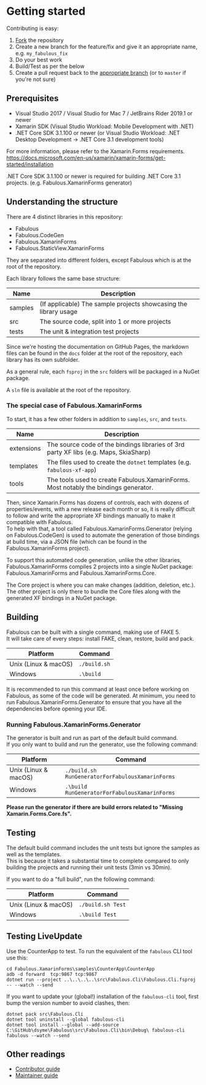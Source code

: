 # Getting started

Contributing is easy:

1. [Fork](https://help.github.com/articles/fork-a-repo/) the repository
2. Create a new branch for the feature/fix and give it an appropriate name, e.g. `my_fabulous_fix`
3. Do your best work
4. Build/Test as per the below
5. Create a pull request back to the [appropriate branch](CONTRIBUTING.md#Merge-Process) (or to `master` if you're not sure)

## Prerequisites

- Visual Studio 2017 / Visual Studio for Mac 7 / JetBrains Rider 2019.1 or newer
- Xamarin SDK (Visual Studio Workload: Mobile Development with .NET)
- .NET Core SDK 3.1.100 or newer (or Visual Studio Workload: .NET Desktop Development -> .NET Core 3.1 development tools)

For more information, please refer to the Xamarin.Forms requirements.
https://docs.microsoft.com/en-us/xamarin/xamarin-forms/get-started/installation

.NET Core SDK 3.1.100 or newer is required for building .NET Core 3.1 projects. (e.g. Fabulous.XamarinForms generator)

## Understanding the structure

There are 4 distinct libraries in this repository:
- Fabulous
- Fabulous.CodeGen
- Fabulous.XamarinForms
- Fabulous.StaticView.XamarinForms

They are separated into different folders, except Fabulous which is at the root of the repository.

Each library follows the same base structure:

| Name  | Description                                  |
--------|----------------------------------------------|
| samples | (If applicable) The sample projects showcasing the library usage |
| src   | The source code, split into 1 or more projects |
| tests | The unit & integration test projects |

Since we're hosting the documentation on GitHub Pages, the markdown files can be found in the `docs` folder at the root of the repository, each library has its own subfolder.

As a general rule, each `fsproj` in the `src` folders will be packaged in a NuGet package.

A `sln` file is available at the root of the repository.

### The special case of Fabulous.XamarinForms

To start, it has a few other folders in addition to `samples`, `src`, and `tests`.

| Name  | Description                                  |
--------|----------------------------------------------|
| extensions | The source code of the bindings libraries of 3rd party XF libs (e.g. Maps, SkiaSharp) |
| templates | The files used to create the `dotnet` templates (e.g. `fabulous-xf-app`) |
| tools | The tools used to create Fabulous.XamarinForms. Most notably the bindings generator. |


Then, since Xamarin.Forms has dozens of controls, each with dozens of properties/events, with a new release each month or so, it is really difficult to follow and write the appropriate XF bindings manually to make it compatible with Fabulous.  
To help with that, a tool called Fabulous.XamarinForms.Generator (relying on Fabulous.CodeGen) is used to automate the generation of those bindings at build time, via a JSON file (which can be found in the Fabulous.XamarinForms project).

To support this automated code generation, unlike the other libraries, Fabulous.XamarinForms compiles 2 projects into a single NuGet package: Fabulous.XamarinForms and Fabulous.XamarinForms.Core.

The Core project is where you can make changes (addition, deletion, etc.). The other project is only there to bundle the Core files along with the generated XF bindings in a NuGet package.

## Building

Fabulous can be built with a single command, making use of FAKE 5.  
It will take care of every steps: install FAKE, clean, restore, build and pack.

| Platform | Command |
|----------|---------|
| Unix (Linux & macOS) | `./build.sh` |
| Windows | `.\build` |

It is recommended to run this command at least once before working on Fabulous, as some of the code will be generated.
At minimum, you need to run Fabulous.XamarinForms.Generator to ensure that you have all the dependencies before opening your IDE.

### Running Fabulous.XamarinForms.Generator

The generator is built and run as part of the default build command.  
If you only want to build and run the generator, use the following command:

| Platform | Command |
|----------|---------|
| Unix (Linux & macOS) | `./build.sh RunGeneratorForFabulousXamarinForms` |
| Windows | `.\build RunGeneratorForFabulousXamarinForms` |

**Please run the generator if there are build errors related to "Missing Xamarin.Forms.Core.fs".**

## Testing

The default build command includes the unit tests but ignore the samples as well as the templates.  
This is because it takes a substantial time to complete compared to only building the projects and running their unit tests (3min vs 30min).

If you want to do a "full build", run the following command:

| Platform | Command |
|----------|---------|
| Unix (Linux & macOS) | `./build.sh Test` |
| Windows | `.\build Test` |

## Testing LiveUpdate

Use the CounterApp to test.  To run the equivalent of the `fabulous` CLI tool use this:

    cd Fabulous.XamarinForms\samples\CounterApp\CounterApp
    adb -d forward  tcp:9867 tcp:9867
    dotnet run --project ..\..\..\..\src\Fabulous.Cli\Fabulous.Cli.fsproj -- --watch --send 

If you want to update your (global!) installation of the `fabulous-cli` tool, first bump the version number to avoid clashes, then:

    dotnet pack src\Fabulous.Cli
    dotnet tool uninstall --global fabulous-cli  
    dotnet tool install --global --add-source C:\GitHub\dsyme\Fabulous\src\Fabulous.Cli\bin\Debug\ fabulous-cli
    fabulous --watch --send

## Other readings

- [Contributor guide](CONTRIBUTING.md)
- [Maintainer guide](MAINTAINER_GUIDE.md)
